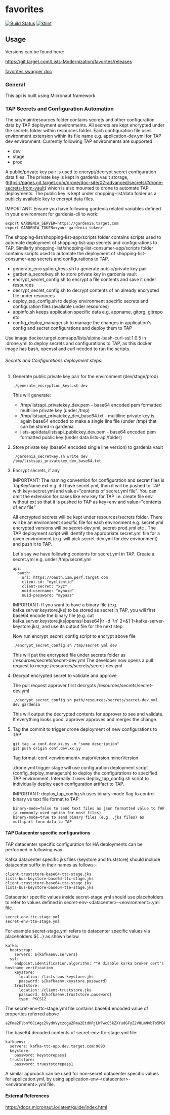# favorites
[![Build Status](https://drone6.target.com/api/badges/Lists-Modernization/favorites/status.svg)](https://drone6.target.com/Lists-Modernization/lists-api)
[![ktlint](https://img.shields.io/badge/code%20style-%E2%9D%A4-FF4081.svg)](https://ktlint.github.io/)

## Usage
Versions can be found here:

https://git.target.com/Lists-Modernization/favorites/releases

[favorites swagger doc](favorites-app/api-specs/favorites.yml)

### General
This api is built using Micronaut framework. 

### TAP Secrets and Configuration Automation
The src/main/resources folder contains secrets and other configuration data by TAP deployment environments.
All secrets are kept encrypted under the secrets folder within resources folder.
Each configuration file uses environment extension within its file name e.g. application-dev.yml for TAP dev environment.
Currently following TAP environments are supported

- dev
- stage
- prod

A public/private key pair is used to encrypt/decrypt secret configuration data files. The private key is kept
in gardenia vault storage, (https://pages.git.target.com/drone/doc-site/02-advanced/secrets/#drone-secrets-from-vault) which is also mounted to drone to automate TAP deployments.
The public key is kept under shopping-list/data folder as a publicly available key to encrypt data files.

IMPORTANT: Ensure you have following gardenia related variables defined in your environment for gardenia-cli to work:

```
export GARDENIA_SERVER=https://gardenia.target.com
export GARDENIA_TOKEN=<your-gardenia-token>
```

The shopping-list/shopping-list-app/scripts folder contains scripts used to automate deployment of
shopping-list-app secrets and configurations to TAP. Similarly shopping-list/shopping-list-consumer-app/scripts folder contains scripts used to automate the deployment of
shopping-list-consumer-app secrets and configurations to TAP.

- generate_encryption_keys.sh to generate public/private key pair
- gardenia_secretkey.sh to store private key in gardenia vault
- encrypt_secret_config.sh to encrypt a file contents and save it under resources
- decrypt_secret_config.sh to decrypt contents of an already encrypted file under resources
- deploy_tap_config.sh to deploy environment specific secrets and configuration files (available under resources)
- appinfo.sh keeps application specific data e.g. appname, gitorg, gitrepo etc.
- config_deploy_manager.sh to manage the changes in application's config and secret configurations and deploy them to TAP

Use image docker.target.com/app/lists/alpine-bash-curl-ssl:1.0.5 in .drone.yml
to deploy secrets and configurations to TAP, as this docker image has bash, openssl and curl needed to run the scripts.

###### Secrets and Configurations deployment steps:

1) Generate public private key pair for the environment (dev/stage/prod)

    ```
    ./generate_encryption_keys.sh dev
    ```
    
    This will generate:
    - /tmp/listsapi_privatekey_dev.pem          - base64 encoded pem formatted multiline private key (under /tmp)
    - /tmp/listsapi_privatekey_dev_base64.txt   - multiline private key is again base64 encoded to make a single line file (under /tmp) that can be stored in gardenia 
    - lists-api/data/listsapi_publickey_dev.pem - base64 encoded pem formatted public key (under data lists-api/folder)

2) Store private key (base64 encoded single line version) to gardenia vault

    ```
    ./gardenia_secretkey.sh write dev /tmp/listsapi_privatekey_dev_base64.txt
    ```
    
3) Encrypt secrets, if any

    IMPORTANT: The naming convention for configuration and secret files is TapKeyName.ext e.g. if I have secret.yml, then it will be pushed to TAP with key=secret.yml and value="contents of secret.yml file".
    You can omit the extension for cases like env key for TAP i.e. create file env without ext so that it is pushed to TAP as key=env and value="contents of env file" 
    
    All encrypted secrets will be kept under resources/secrets folder. There will be an environment specific file for each environment e.g. secret.yml encrypted versions will be secret-dev.yml, secret-prod.yml etc .
    The TAP deployment script will identify the appropriate secret.yml file for a given environment (e.g. will pick secret-dev.yml for dev environment) and push it to TAP.
    
    Let's say we have following contents for secret.yml in TAP. Create a secret.yml e.g. under /tmp/secret.yml
    ```
    api:
      oauth:
        url: https://oauth.iam.perf.target.com
        client-id: "myclientid"
        client-secret: "xyz"
        nuid-username: "mynuid"
        nuid-password: "mypass"
    ```
    
    IMPORTANT: If you want to have a binary file (e.g. kafka.server.keystore.jks) to be stored as secret in TAP, you will first base64 encode the
    binary file (e.g. cat kafka.server.keystore.jks|openssl base64|tr -d '\n' 2>&1 1>kafka-server-keystore.jks), and use its output file for the next step.
    
    Now run encrypt_secret_config script to encrypt above file
    ```
    ./encrypt_secret_config.sh /tmp/secret.yml dev
    ```
    
    This will put the encrypted file under secrets folder as /resources/secrets/secret-dev.yml
    The developer now opens a pull request to merge /resources/secrets/secret-dev.yml

4) Decrypt encrypted secret to validate and approve
    
    The pull request approver first decrypts /resources/secrets/secret-dev.yml 
    
    ```
    ./decrypt_secret_config.sh path/resources/secrets/secret-dev.yml dev gardenia
    ```
    
    This will output the decrypted contents for approver to see and validate. If everything looks good, approver approves and merges the change.
    
5) Tag the commit to trigger drone deployment of new configurations to TAP
    ```
    git tag -a conf.dev.xx.yy -m "some description"
    git push origin conf.dev.xx.yy
    ```
    
    Tag format: conf.&lt;environment&gt;.majorVersion.minorVersion
    
    .drone.yml trigger stage will use configuration deployment script (config_deploy_manager.sh) to deploy the configurations to specified TAP
    environment. Internally it uses deploy_tap_config.sh script to individually deploy each configuration artifact to TAP.
    
    IMPORTANT: deploy_tap_config.sh uses binary-mode flag to control binary vs text file format to TAP:
    ```
    binary-mode=false to send text files as json formatted value to TAP (a commonly used option for most files)
    binary-mode=true to send binary files (e.g. .jks files) as multipart form data to TAP
 
    ```
####  TAP Datacenter specific configurations

TAP datacenter specific configuration for HA deployments can be performed in following way:

Kafka datacenter specific jks files (keystore and truststore) should include datacenter suffix in their names as follows:-  
```
client-truststore-base64-ttc-stage.jks
lists-bus-keystore-base64-ttc-stage.jks
client-truststore-base64-tte-stage.jks
lists-bus-keystore-base64-tte-stage.jks
```

Datacenter specific values inside secret-stage.yml should use placeholders to refer to values defined in secret-env-\<datacenter>-\<environment>.yml file.

```
secret-env-ttc-stage.yml
secret-env-tte-stage.yml
```

For example secret-stage.yml refers to datacenter specific values via placeholders ${...} as shown below
```
kafka:
  bootstrap:
    servers: ${kafkaenv.servers}
  ssl:
    endpoint.identification.algorithm: ""# disable karka broker cert's hostname verification
    keystore:
      location: /lists-bus-keystore.jks
      password: ${kafkaenv.keystore.password}
    truststore:
      location: /client-truststore.jks
      password: ${kafkaenv.truststore.password}
      type: PKCS12
```

The secret-env-ttc-stage.yml file contains base64 encoded value of properties referred above
```
a2Fma2FlbnY6CiAgc2VydmVyczoga2Fma2EtdHRjLWFwcC5kZXYudGFyZ2V0LmNvbTo5MDkzCiAga2V5c3RvcmU6CiAgICBwYXNzd29yZDoga2V5c3RvcmVwYXNzMQogIHRydXN0c3RvcmU6CiAgICBwYXNzd29yZDogdHJ1ZXN0c3RvcmVwYXNzMQo=
```

The base64 decoded contents of secret-env-ttc-stage.yml file:

```
kafkaenv:
  servers: kafka-ttc-app.dev.target.com:9093
  keystore:
    password: keystorepass1
  truststore:
    password: trueststorepass1
```

A similar approach can be used for non-secret datacenter specific values for application.yml, by using application-env-\<datacenter>-\<environment>.yml file.

#### External References
https://docs.micronaut.io/latest/guide/index.html
